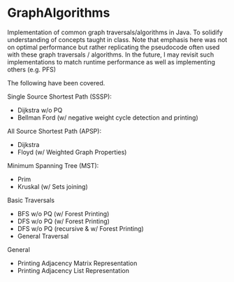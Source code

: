 # GraphAlgorithms
Implementation of common graph traversals/algorithms in Java. To solidify understanding of concepts taught in class. Note that emphasis here was not on optimal performance but rather replicating the pseudocode often used with these graph traversals / algorithms. In the future, I may revisit such implementations to match runtime performance as well as implementing others (e.g. PFS)

The following have been covered.

Single Source Shortest Path (SSSP):
- Dijkstra w/o PQ
- Bellman Ford (w/ negative weight cycle detection and printing)

All Source Shortest Path (APSP):
- Dijkstra
- Floyd (w/ Weighted Graph Properties)

Minimum Spanning Tree (MST):
- Prim
- Kruskal (w/ Sets joining)

Basic Traversals
- BFS w/o PQ (w/ Forest Printing)
- DFS w/o PQ (w/ Forest Printing)
- DFS w/o PQ (recursive & w/ Forest Printing)
- General Traversal

General
- Printing Adjacency Matrix Representation
- Printing Adjacency List Representation
